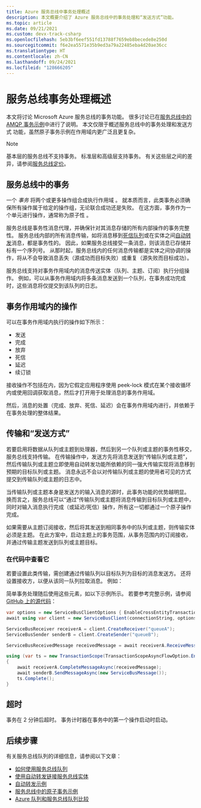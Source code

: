 ```yaml
---
title: Azure 服务总线中事务处理概述
description: 本文概要介绍了 Azure 服务总线中的事务处理和“发送方式”功能。
ms.topic: article
ms.date: 09/21/2021
ms.custom: devx-track-csharp
ms.openlocfilehash: 5eb3bf6eef551fd13788f7659eb8becede8e250d
ms.sourcegitcommit: f6e2ea5571e35b9ed3a79a22485eba4d20ae36cc
ms.translationtype: HT
ms.contentlocale: zh-CN
ms.lasthandoff: 09/24/2021
ms.locfileid: "128666205"
---
```

# <a name="overview-of-service-bus-transaction-processing"></a>服务总线事务处理概述

本文将讨论 Microsoft Azure 服务总线的事务功能。 很多讨论已在[服务总线中的 AMQP 事务示例](https://github.com/Azure/azure-service-bus/tree/master/samples/DotNet/Microsoft.Azure.ServiceBus/TransactionsAndSendVia/TransactionsAndSendVia/AMQPTransactionsSendVia)中进行了说明。 本文仅限于概述服务总线中的事务处理和发送方式  功能，虽然原子事务示例在作用域内更广泛且更复杂。

> [!NOTE]
> 基本层的服务总线不支持事务。 标准层和高级层支持事务。 有关这些层之间的差异，请参阅[服务总线定价](https://azure.microsoft.com/pricing/details/service-bus/)。

## <a name="transactions-in-service-bus"></a>服务总线中的事务

一个 *事务* 将两个或更多操作组合成执行作用域  。 就本质而言，此类事务必须确保所有操作属于给定的操作组，无论联合成功还是失败。 在这方面，事务作为一个单元进行操作，通常称为原子性  。

服务总线是事务性消息代理，并确保针对其消息存储的所有内部操作的事务完整性。 服务总线内部的所有消息传输，如将消息移到[死信队列](service-bus-dead-letter-queues.md)或在实体之间[自动转发](service-bus-auto-forwarding.md)消息，都是事务性的。 因此，如果服务总线接受一条消息，则该消息已存储并标有一个序列号。 从那时起，服务总线内的任何消息传输都是实体之间协调的操作，将从不会导致消息丢失（源成功而目标失败）或重复（源失败而目标成功）。

服务总线支持对事务作用域内的消息传送实体（队列、主题、订阅）执行分组操作。 例如，可以从事务作用域内将多条消息发送到一个队列，在事务成功完成时，这些消息将仅提交到该队列的日志。

## <a name="operations-within-a-transaction-scope"></a>事务作用域内的操作

可以在事务作用域内执行的操作如下所示：

- 发送
- 完成
- 放弃
- 死信
- 延迟
- 续订锁

接收操作不包括在内，因为它假定应用程序使用 peek-lock 模式在某个接收循环内或使用回调获取消息，然后才打开用于处理消息的事务作用域。

然后，消息的处置（完成、放弃、死信、延迟）会在事务作用域内进行，并依赖于在事务处理的整体结果。

## <a name="transfers-and-send-via"></a>传输和“发送方式”

若要启用将数据从队列或主题到处理器，然后到另一个队列或主题的事务性移交，服务总线支持传输。 在传输操作中，发送方先将消息发送到“传输队列或主题”，然后传输队列或主题立即使用自动转发功能所依赖的同一强大传输实现将消息移到预期的目标队列或主题。 消息永远不会以对传输队列或主题的使用者可见的方式提交到传输队列或主题的日志中。

当传输队列或主题本身是发送方的输入消息的源时，此事务功能的优势越明显。 换而言之，服务总线可以“通过”传输队列或主题将消息传输到目标队列或主题中，同时对输入消息执行完成（或延迟/死信）操作，所有这一切都通过一个原子操作完成。 

如果需要从主题订阅接收，然后将其发送到相同事务中的队列或主题，则传输实体必须是主题。 在此方案中，启动主题上的事务范围，从事务范围内的订阅接收，并通过传输主题发送到队列或主题目标。 

### <a name="see-it-in-code"></a>在代码中查看它

若要设置此类传输，需创建通过传输队列以目标队列为目标的消息发送方。 还将设置接收方，以便从该同一队列拉取消息。 例如：

简单事务处理随后使用这些元素，如以下示例所示。 若要参考完整示例，请参阅 [GitHub 上的源代码](https://github.com/Azure/azure-sdk-for-net/blob/main/sdk/servicebus/Azure.Messaging.ServiceBus/samples/Sample06_Transactions.md#transactions-across-entities)：

```csharp
var options = new ServiceBusClientOptions { EnableCrossEntityTransactions = true };
await using var client = new ServiceBusClient(connectionString, options);

ServiceBusReceiver receiverA = client.CreateReceiver("queueA");
ServiceBusSender senderB = client.CreateSender("queueB");

ServiceBusReceivedMessage receivedMessage = await receiverA.ReceiveMessageAsync();

using (var ts = new TransactionScope(TransactionScopeAsyncFlowOption.Enabled))
{
    await receiverA.CompleteMessageAsync(receivedMessage);
    await senderB.SendMessageAsync(new ServiceBusMessage());
    ts.Complete();
}
```


## <a name="timeout"></a>超时
事务在 2 分钟后超时。 事务计时器在事务中的第一个操作启动时启动。 

## <a name="next-steps"></a>后续步骤

有关服务总线队列的详细信息，请参阅以下文章：

* [如何使用服务总线队列](service-bus-dotnet-get-started-with-queues.md)
* [使用自动转发链接服务总线实体](service-bus-auto-forwarding.md)
* [自动转发示例](https://github.com/Azure/azure-service-bus/tree/master/samples/DotNet/Microsoft.ServiceBus.Messaging/AutoForward)
* [服务总线中的原子事务示例](https://github.com/Azure/azure-service-bus/tree/master/samples/DotNet/Microsoft.ServiceBus.Messaging/AtomicTransactions)
* [Azure 队列和服务总线队列比较](service-bus-azure-and-service-bus-queues-compared-contrasted.md)


